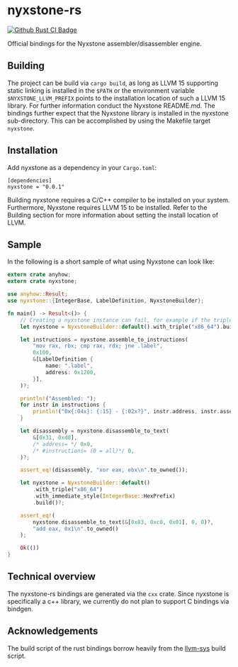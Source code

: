 # nyxstone-rs

[![Github Rust CI Badge](https://github.com/emproof-com/nyxstone/actions/workflows/rust.yml/badge.svg)](https://github.com/emproof-com/nyxstone/actions/workflows/rust.yml)

Official bindings for the Nyxstone assembler/disassembler engine. 

## Building

The project can be build via `cargo build`, as long as LLVM 15 supporting static linking is installed in the `$PATH` or the environment variable `$NYXSTONE_LLVM_PREFIX` points to the installation location of such a LLVM 15 library. For further information conduct the Nyxstone README.md. The bindings further expect that the Nyxstone library is installed in the nyxstone sub-directory. This can be accomplished by using the Makefile target `nyxstone`.

## Installation

Add nyxstone as a dependency in your `Cargo.toml`:
```
[dependencies]
nyxstone = "0.0.1"
```

Building nyxstone requires a C/C++ compiler to be installed on your system. Furthermore, Nyxstone requires LLVM 15 to be installed. Refer to the Building section for more information about setting the install location of LLVM.

## Sample

In the following is a short sample of what using Nyxstone can look like:

```rust
extern crate anyhow;
extern crate nyxstone;

use anyhow::Result;
use nyxstone::{IntegerBase, LabelDefinition, NyxstoneBuilder};

fn main() -> Result<()> {
    // Creating a nyxstone instance can fail, for example if the triple is invalid.
    let nyxstone = NyxstoneBuilder::default().with_triple("x86_64").build()?;

    let instructions = nyxstone.assemble_to_instructions(
        "mov rax, rbx; cmp rax, rdx; jne .label",
        0x100,
        &[LabelDefinition {
            name: ".label",
            address: 0x1200,
        }],
    )?;

    println!("Assembled: ");
    for instr in instructions {
        println!("0x{:04x}: {:15} - {:02x?}", instr.address, instr.assembly, instr.bytes);
    }

    let disassembly = nyxstone.disassemble_to_text(
        &[0x31, 0xd8],
        /* address= */ 0x0,
        /* #instructions= (0 = all)*/ 0,
    )?;

    assert_eq!(disassembly, "xor eax, ebx\n".to_owned());

    let nyxstone = NyxstoneBuilder::default()
        .with_triple("x86_64")
        .with_immediate_style(IntegerBase::HexPrefix)
        .build()?;

    assert_eq!(
        nyxstone.disassemble_to_text(&[0x83, 0xc0, 0x01], 0, 0)?,
        "add eax, 0x1\n".to_owned()
    );

    Ok(())
}
```

## Technical overview

The nyxstone-rs bindings are generated via the `cxx` crate. Since nyxstone is specifically a c++ library, we currently do not plan to support C bindings via bindgen. 

## Acknowledgements

The build script of the rust bindings borrow heavily from the [llvm-sys](https://gitlab.com/taricorp/llvm-sys.rs) build script.